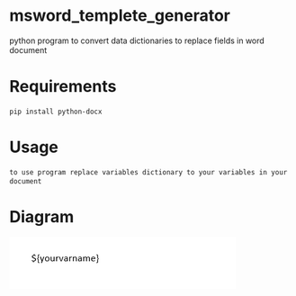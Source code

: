 # msword_templete_generator
python program to convert data dictionaries to replace fields in word document

# Requirements
```
pip install python-docx
```

# Usage
```
to use program replace variables dictionary to your variables in your document
```

# Diagram
<img src="https://raw.githubusercontent.com/ADGVLOGS/msword_templete_generator/main/doc.PNG">
 
